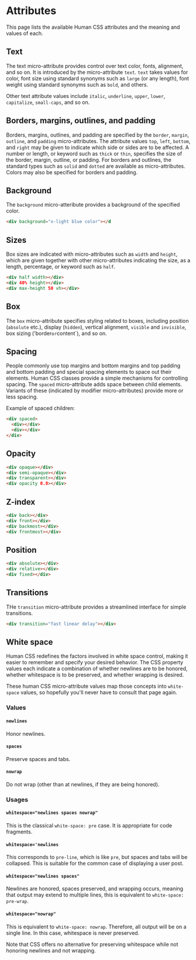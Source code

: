 Attributes
======

This page lists the available Human CSS attributes and the meaning and values of each.

Text
----

The text micro-attribute provides control over text color, fonts, alignment, and so on.
It is introduced by the micro-attribute `text`.
`text` takes values for color,
font size using standard synonyms such as `large` (or any length),
font weight using standard synonyms such as `bold`,
and others.

Other text attribute values include `italic`, `underline`, `upper`, `lower`, `capitalize`, `small-caps`, and so on.

Borders, margins, outlines, and padding
---------------------------------------

Borders, margins, outlines, and padding are specified by the `border`, `margin`, `outline`, and `padding` micro-attributes.
The attribute values `top`, `left`, `bottom`, and `right` may be given to indicate which side or sides are to be affected.
A number or length, or keyword such as `thick` or `thin`,  specifies the size of the border, margin, outline, or padding.
For borders and outlines, the standard types such as `solid` and `dotted` are available as micro-attributes.
Colors may also be specified for borders and padding.

Background
----------

The `background` micro-atteribute provides a background of the specified color.

```html
<div background="x-light blue color"></d
```

Sizes
-----

Box sizes are indicated with micro-attributes such as `width` and `height`,
which are given together with other micro-attributes indicating the size,
as a length, percentage, or keyword such as `half`.

```html
<div half width></div>
<div 40% height></div>
<div max-height 50 vh></div>
```

Box
---

The `box` micro-attribute specifies styling related to boxes,
including position (`absolute` etc.),
display (`hidden`),
vertical alignment,
`visible` and `invisible`,
box sizing ('border` or `content`), and so on.

Spacing
-------

People commonly use top margins and bottom margins and top padding and bottom padding and special spacing elements
to space out their elements.
Human CSS classes provide a simple mechanisms for controlling spacing.
The `spaced` micro-attribute adds space between child elements.
Variants of these (indicated by modifier micro-attributes) provide more or less spacing.

Example of spaced children:

```html
<div spaced>
  <div></div>
  <div></div>
</div>
```


Opacity
-------

```html
<div opaque></div>
<div semi-opaque></div>
<div transparent></div>
<div opacity 0.8></div>
```

## Z-index

```html
<div back></div>
<div front></div>
<div backmost></div>
<div frontmost></div>
```

## Position

```html
<div absolute></div>
<div relative></div>
<div fixed></div>
```

## Transitions

THe `transition` micro-attribute provides a streamlined interface for simple transitions.

```html
<div transition="fast linear delay"></div>
```

## White space

Human CSS redefines the factors involved in white space control,
making it easier to remember and specify your desired behavior.
The CSS property values each indicate a combination of whether newlines are to be honored,
whether whitespace is to be preserved, and whether wrapping is desired.

These human CSS micro-attribute values map those concepts into `white-space` values,
so hopefully you'll never have to consult that page again.

### Values

#### `newlines`

Honor newlines.

#### `spaces`

Preserve spaces and tabs.

#### `nowrap`

Do not wrap (other than at newlines, if they are being honored).

### Usages

#### `whitespace="newlines spaces nowrap"`

This is the classical `white-space: pre` case.
It is appropriate for code fragments.

#### `whitespace='newlines`

This corresponds to `pre-line`, which is like `pre`, but spaces and tabs will be collapsed.
This is suitable for the common case of displaying a user post.

#### `whitespace="newlines spaces"`

Newlines are honored, spaces preserved, and wrapping occurs, meaning that output may extend to multiple lines,
this is equivalent to `white-space: pre-wrap`.

#### `whitespace="nowrap"`

This is equivalent to `white-space: nowrap`.
Therefore, all output will be on a single line.
In this case, whitespace is never preserved.

Note that CSS offers no alternative for preserving whitespace while not honoring newlines and not wrapping.
